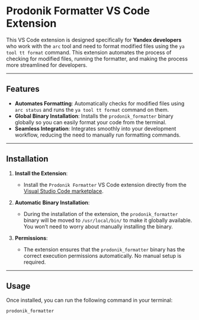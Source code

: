 # Prodonik Formatter VS Code Extension

This VS Code extension is designed specifically for **Yandex developers** who work with the `arc` tool and need to format modified files using the `ya tool tt format` command. This extension automates the process of checking for modified files, running the formatter, and making the process more streamlined for developers.

---

## Features

- **Automates Formatting**: Automatically checks for modified files using `arc status` and runs the `ya tool tt format` command on them.
- **Global Binary Installation**: Installs the `prodonik_formatter` binary globally so you can easily format your code from the terminal.
- **Seamless Integration**: Integrates smoothly into your development workflow, reducing the need to manually run formatting commands.

---

## Installation

1. **Install the Extension**:
   - Install the `Prodonik Formatter` VS Code extension directly from the [Visual Studio Code marketplace](#link).
   
2. **Automatic Binary Installation**:
   - During the installation of the extension, the `prodonik_formatter` binary will be moved to `/usr/local/bin/` to make it globally available. You won’t need to worry about manually installing the binary.
   
3. **Permissions**:
   - The extension ensures that the `prodonik_formatter` binary has the correct execution permissions automatically. No manual setup is required.

---

## Usage

Once installed, you can run the following command in your terminal:

```bash
prodonik_formatter
